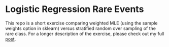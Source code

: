 # Logistic Regression Rare Events
This repo is a short exercise comparing weighted MLE (using the sample weights option in sklearn) versus stratified random over sampling of the rare class. For a longer description of the exercise, please check out my full [post](https://ryanlstevens.github.io/2019-09-30-Logistic-Regressions-and-Rare-Events/). 

